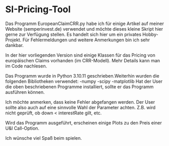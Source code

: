 # SI-Pricing-Tool
Das Programm EuropeanClaimCRR.py habe ich für einige Artikel auf
meiner Website (semperinvest.de) verwendet und möchte dieses kleine
Skript hier gerne zur Verfügung stellen. Es handelt sich hier um ein
privates Hobby-Projekt. Für Fehlermeldungen und weitere Anmerkungen
bin ich sehr dankbar.

In der hier vorliegenden Version sind einige Klassen für das Pricing
von europäischen Claims vorhanden (im CRR-Modell). Mehr Details kann
man im Code nachlesen.

Das Programm wurde in Python 3.10.11 geschrieben.Weiterhin wurden die
folgenden Bibliotheken verwendet:
-numpy
-scipy
-matplotlib
Hat der User die oben beschriebenen Programme installiert, sollte er
das Programm ausführen können.

Ich möchte anmerken, dass keine Fehler abgefangen werden. Der User
sollte also auch auf eine sinnvolle Wahl der Parameter achten. Z.B.
wird nicht geprüft, ob down < interestRate gilt, etc.

Wird das Programm ausgeführt, erscheinen einige Plots zu den Preis
einer U&I Call-Option.

Ich wünsche viel Spaß beim spielen.
